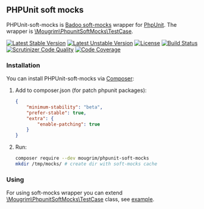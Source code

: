 ## PHPUnit soft mocks

PHPUnit-soft-mocks is [Badoo soft-mocks](https://github.com/badoo/soft-mocks) wrapper for [PhpUnit](https://github.com/sebastianbergmann/phpunit). The wrapper is [\Mougrim\PhpunitSoftMocks\TestCase](src/TestCase.php).

[![Latest Stable Version](https://poser.pugx.org/mougrim/phpunit-soft-mocks/version)](https://packagist.org/packages/mougrim/phpunit-soft-mocks)
[![Latest Unstable Version](https://poser.pugx.org/mougrim/phpunit-soft-mocks/v/unstable)](https://packagist.org/packages/mougrim/phpunit-soft-mocks)
[![License](https://poser.pugx.org/mougrim/phpunit-soft-mocks/license)](https://packagist.org/packages/mougrim/phpunit-soft-mocks)
[![Build Status](https://api.travis-ci.org/mougrim/phpunit-soft-mocks.png?branch=master)](https://travis-ci.org/mougrim/phpunit-soft-mocks)
[![Scrutinizer Code Quality](https://scrutinizer-ci.com/g/mougrim/phpunit-soft-mocks/badges/quality-score.png?b=master)](https://scrutinizer-ci.com/g/mougrim/phpunit-soft-mocks/?branch=master)
[![Code Coverage](https://scrutinizer-ci.com/g/mougrim/phpunit-soft-mocks/badges/coverage.png?b=master)](https://scrutinizer-ci.com/g/mougrim/phpunit-soft-mocks/?branch=master)

### Installation

You can install PHPUnit-soft-mocks via [Composer](https://getcomposer.org/):

1. Add to composer.json (for patch phpunit packages):
    ```json
    {
        "minimum-stability": "beta",
        "prefer-stable": true,
        "extra": {
            "enable-patching": true
        }
    }
    ```
2. Run:
    ```bash
    composer require --dev mougrim/phpunit-soft-mocks
    mkdir /tmp/mocks/ # create dir with soft-mocks cache
    ```

### Using

For using soft-mocks wrapper you can extend [\Mougrim\PhpunitSoftMocks\TestCase](src/TestCase.php) class, see [example](tests/example/functional/ExampleTest.php).
